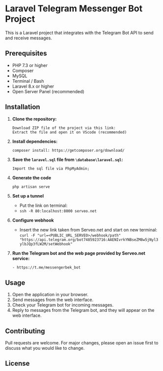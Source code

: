 # Laravel Telegram Messenger Bot Project

This is a Laravel project that integrates with the Telegram Bot API to send and receive messages.

## Prerequisites

- PHP 7.3 or higher
- Composer
- MySQL
- Terminal / Bash
- Laravel 8.x or higher
- Open Server Panel (recommended)

## Installation

1. **Clone the repository:**

    ```
    Download ZIP file of the project via this link:  
    Extract the file and open it on VScode (recommended)
    ```

2. **Install dependencies:**

    ```
    composer install: https://getcomposer.org/download/
    ```

3. **Save the `laravel.sql` file from `\database\laravel.sql`:**

    ```
    Import the sql file via PhpMyAdmin;
    ```

4. **Generate the code**

    ```bash
    php artisan serve
    ```

5. **Set up a tunnel**

    - Put the link on terminal:
    - ```ssh -R 80:localhost:8000 serveo.net```

6. **Configure webhook**

    - Insert the new link taken from Serveo.net and start on new terminal:
    ```curl -F "url=<PUBLIC_URL_SERVEO>/webhook/path" "https://api.telegram.org/bot7485923716:AAENIvrkYNBseZM8w5jNyl3ylbJQp3fLW2M/setWebhook"```


7. **Run the Telegram bot and the web page provided by Serveo.net service:**

    ```
    - https://t.me/messengerbek_bot

    ```

## Usage

1. Open the application in your browser.
2. Send messages from the web interface.
3. Check your Telegram bot for incoming messages.
4. Reply to messages from the Telegram bot, and they will appear on the web interface.

## Contributing

Pull requests are welcome. For major changes, please open an issue first to discuss what you would like to change.

## License


